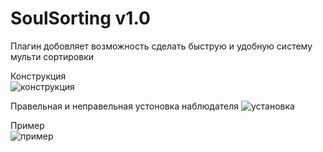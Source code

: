 # SoulSorting v1.0
  
Плагин добовляет возможность сделать быструю и удобную систему мульти сортировки 

Конструкция  
![конструкция](https://github.com/user-attachments/assets/62810ad6-30c3-4c39-83e9-be81c85d7f6f)

Правельная и неправельная устоновка наблюдателя 
![установка](https://github.com/user-attachments/assets/b8e5fbc3-7479-4eb0-8cf3-4e5446c37cab)

Пример  
![пример](https://github.com/user-attachments/assets/121d4d98-e73b-415d-8a25-3bb094594e59)
